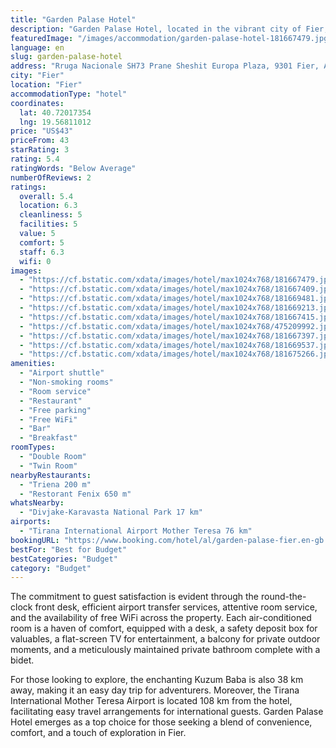 ```yaml
---
title: "Garden Palase Hotel"
description: "Garden Palase Hotel, located in the vibrant city of Fier, just 38 km away from the historic Independence Square, stands out as a beacon of comfort and convenience for travelers."
featuredImage: "/images/accommodation/garden-palase-hotel-181667479.jpg"
language: en
slug: garden-palase-hotel
address: "Rruga Nacionale SH73 Prane Sheshit Europa Plaza, 9301 Fier, Albania"
city: "Fier"
location: "Fier"
accommodationType: "hotel"
coordinates:
  lat: 40.72017354
  lng: 19.56811012
price: "US$43"
priceFrom: 43
starRating: 3
rating: 5.4
ratingWords: "Below Average"
numberOfReviews: 2
ratings:
  overall: 5.4
  location: 6.3
  cleanliness: 5
  facilities: 5
  value: 5
  comfort: 5
  staff: 6.3
  wifi: 0
images:
  - "https://cf.bstatic.com/xdata/images/hotel/max1024x768/181667479.jpg?k=c70703dc218849c181d034ce464d40a03ccbc69b88c1ada2fa743439d0bfc175&o=&hp=1"
  - "https://cf.bstatic.com/xdata/images/hotel/max1024x768/181667409.jpg?k=420851f8c35ccca84a6805a6af393b8deaa24150576c61cda4490a53b878cd0a&o=&hp=1"
  - "https://cf.bstatic.com/xdata/images/hotel/max1024x768/181669481.jpg?k=eef9fa2c5ee8563cc7fd1fcf059f5245f0a4efcf437e61a6f8e9f0d8ea75ecca&o=&hp=1"
  - "https://cf.bstatic.com/xdata/images/hotel/max1024x768/181669213.jpg?k=b0c926174869e15293e5f95f00a144c00fefd40de61f5e31c3665e5fd4063fb9&o=&hp=1"
  - "https://cf.bstatic.com/xdata/images/hotel/max1024x768/181667415.jpg?k=a045588d58563ea2517a19bdbdd72ce9e4ccb7563904568dc9fbe18730b69e5b&o=&hp=1"
  - "https://cf.bstatic.com/xdata/images/hotel/max1024x768/475209992.jpg?k=d7164e83fd420b50a7a9d3150f655e7a3d67680f6d6ce4e49856578b21191bb9&o=&hp=1"
  - "https://cf.bstatic.com/xdata/images/hotel/max1024x768/181667397.jpg?k=fe3ddf85218a102300fc53ac4f7ae4c712be7833453747d0800acdf9dc9bd0c2&o=&hp=1"
  - "https://cf.bstatic.com/xdata/images/hotel/max1024x768/181669537.jpg?k=4d7708cf3d5cd618180c00d7bc64e6007d20ba1cf3b24fb76a0a689e8c7e31d8&o=&hp=1"
  - "https://cf.bstatic.com/xdata/images/hotel/max1024x768/181675266.jpg?k=b6bfeb383962217eef9c1511e9016c709f957f97b985efbda51e2e91aef47df9&o=&hp=1"
amenities:
  - "Airport shuttle"
  - "Non-smoking rooms"
  - "Room service"
  - "Restaurant"
  - "Free parking"
  - "Free WiFi"
  - "Bar"
  - "Breakfast"
roomTypes:
  - "Double Room"
  - "Twin Room"
nearbyRestaurants:
  - "Triena 200 m"
  - "Restorant Fenix 650 m"
whatsNearby:
  - "Divjake-Karavasta National Park 17 km"
airports:
  - "Tirana International Airport Mother Teresa 76 km"
bookingURL: "https://www.booking.com/hotel/al/garden-palase-fier.en-gb.html?aid=8035640"
bestFor: "Best for Budget"
bestCategories: "Budget"
category: "Budget"
---
```


The commitment to guest satisfaction is evident through the round-the-clock front desk, efficient airport transfer services, attentive room service, and the availability of free WiFi across the property. Each air-conditioned room is a haven of comfort, equipped with a desk, a safety deposit box for valuables, a flat-screen TV for entertainment, a balcony for private outdoor moments, and a meticulously maintained private bathroom complete with a bidet.

For those looking to explore, the enchanting Kuzum Baba is also 38 km away, making it an easy day trip for adventurers. Moreover, the Tirana International Mother Teresa Airport is located 108 km from the hotel, facilitating easy travel arrangements for international guests. Garden Palase Hotel emerges as a top choice for those seeking a blend of convenience, comfort, and a touch of exploration in Fier.